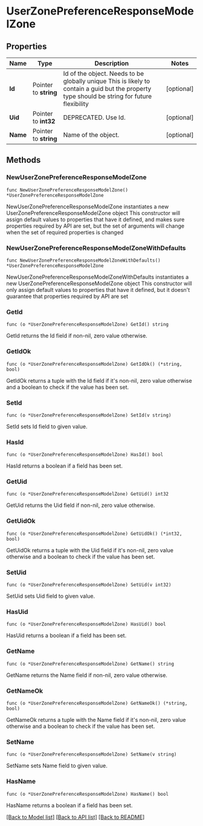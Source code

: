# UserZonePreferenceResponseModelZone

## Properties

Name | Type | Description | Notes
------------ | ------------- | ------------- | -------------
**Id** | Pointer to **string** | Id of the object. Needs to be globally unique This is likely to contain a guid but the property type should be string for future flexibility | [optional] 
**Uid** | Pointer to **int32** | DEPRECATED. Use Id. | [optional] 
**Name** | Pointer to **string** | Name of the object. | [optional] 

## Methods

### NewUserZonePreferenceResponseModelZone

`func NewUserZonePreferenceResponseModelZone() *UserZonePreferenceResponseModelZone`

NewUserZonePreferenceResponseModelZone instantiates a new UserZonePreferenceResponseModelZone object
This constructor will assign default values to properties that have it defined,
and makes sure properties required by API are set, but the set of arguments
will change when the set of required properties is changed

### NewUserZonePreferenceResponseModelZoneWithDefaults

`func NewUserZonePreferenceResponseModelZoneWithDefaults() *UserZonePreferenceResponseModelZone`

NewUserZonePreferenceResponseModelZoneWithDefaults instantiates a new UserZonePreferenceResponseModelZone object
This constructor will only assign default values to properties that have it defined,
but it doesn't guarantee that properties required by API are set

### GetId

`func (o *UserZonePreferenceResponseModelZone) GetId() string`

GetId returns the Id field if non-nil, zero value otherwise.

### GetIdOk

`func (o *UserZonePreferenceResponseModelZone) GetIdOk() (*string, bool)`

GetIdOk returns a tuple with the Id field if it's non-nil, zero value otherwise
and a boolean to check if the value has been set.

### SetId

`func (o *UserZonePreferenceResponseModelZone) SetId(v string)`

SetId sets Id field to given value.

### HasId

`func (o *UserZonePreferenceResponseModelZone) HasId() bool`

HasId returns a boolean if a field has been set.

### GetUid

`func (o *UserZonePreferenceResponseModelZone) GetUid() int32`

GetUid returns the Uid field if non-nil, zero value otherwise.

### GetUidOk

`func (o *UserZonePreferenceResponseModelZone) GetUidOk() (*int32, bool)`

GetUidOk returns a tuple with the Uid field if it's non-nil, zero value otherwise
and a boolean to check if the value has been set.

### SetUid

`func (o *UserZonePreferenceResponseModelZone) SetUid(v int32)`

SetUid sets Uid field to given value.

### HasUid

`func (o *UserZonePreferenceResponseModelZone) HasUid() bool`

HasUid returns a boolean if a field has been set.

### GetName

`func (o *UserZonePreferenceResponseModelZone) GetName() string`

GetName returns the Name field if non-nil, zero value otherwise.

### GetNameOk

`func (o *UserZonePreferenceResponseModelZone) GetNameOk() (*string, bool)`

GetNameOk returns a tuple with the Name field if it's non-nil, zero value otherwise
and a boolean to check if the value has been set.

### SetName

`func (o *UserZonePreferenceResponseModelZone) SetName(v string)`

SetName sets Name field to given value.

### HasName

`func (o *UserZonePreferenceResponseModelZone) HasName() bool`

HasName returns a boolean if a field has been set.


[[Back to Model list]](../README.md#documentation-for-models) [[Back to API list]](../README.md#documentation-for-api-endpoints) [[Back to README]](../README.md)


